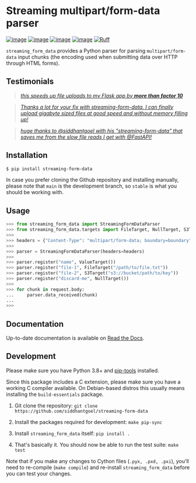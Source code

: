# Streaming multipart/form-data parser

[![image](https://github.com/siddhantgoel/streaming-form-data/actions/workflows/test.yml/badge.svg)](https://github.com/siddhantgoel/streaming-form-data/actions/workflows/test.yml) [![image](https://github.com/siddhantgoel/streaming-form-data/actions/workflows/build.yml/badge.svg)](https://github.com/siddhantgoel/streaming-form-data/actions/workflows/build.yml)
[![image](https://img.shields.io/pypi/v/streaming-form-data.svg)](https://pypi.python.org/pypi/streaming-form-data)
[![image](https://img.shields.io/pypi/pyversions/streaming-form-data.svg)](https://pypi.python.org/pypi/streaming-form-data)
[![Ruff](https://img.shields.io/endpoint?url=https://raw.githubusercontent.com/astral-sh/ruff/main/assets/badge/v2.json)](https://github.com/astral-sh/ruff)

`streaming_form_data` provides a Python parser for parsing `multipart/form-data`
input chunks (the encoding used when submitting data over HTTP through HTML
forms).

## Testimonials

> [_this speeds up file uploads to my Flask app by **more than factor 10**_](https://github.com/pallets/werkzeug/issues/875#issuecomment-429287766)

> [_Thanks a lot for your fix with streaming-form-data. I can finally upload gigabyte sized files at good speed and without memory filling up!_](https://github.com/pallets/werkzeug/issues/875#issuecomment-530020990)

> [_huge thanks to @siddhantgoel with his "streaming-form-data" that saves me from the slow file reads I get with @FastAPI!_](https://twitter.com/bebenzrr/status/1654952147132248064)

## Installation

```bash
$ pip install streaming-form-data
```

In case you prefer cloning the Github repository and installing manually, please
note that `main` is the development branch, so `stable` is what you should be
working with.

## Usage

```python
>>> from streaming_form_data import StreamingFormDataParser
>>> from streaming_form_data.targets import FileTarget, NullTarget, S3Target, ValueTarget
>>>
>>> headers = {"Content-Type": "multipart/form-data; boundary=boundary"}
>>>
>>> parser = StreamingFormDataParser(headers=headers)
>>>
>>> parser.register("name", ValueTarget())
>>> parser.register("file-1", FileTarget("/path/to/file.txt"))
>>> parser.register("file-2", S3Target("s3://bucket/path/to/key"))
>>> parser.register("discard-me", NullTarget())
>>>
>>> for chunk in request.body:
...     parser.data_received(chunk)
...
>>>
```

## Documentation

Up-to-date documentation is available on [Read the Docs].

## Development

Please make sure you have Python 3.8+ and [pip-tools] installed.

Since this package includes a C extension, please make sure you have a working C
compiler available. On Debian-based distros this usually means installing the
`build-essentials` package.

1. Git clone the repository:
   `git clone https://github.com/siddhantgoel/streaming-form-data`

2. Install the packages required for development:
   `make pip-sync`

3. Install `streaming_form_data` itself:
   `pip install .`

4. That's basically it. You should now be able to run the test suite:
   `make test`

Note that if you make any changes to Cython files (`.pyx, .pxd, .pxi`), you'll need to re-compile (`make compile`) and re-install `streaming_form_data` before you can test your changes.

[pip-tools]: https://pypi.org/project/pip-tools/
[Read the Docs]: https://streaming-form-data.readthedocs.io/
